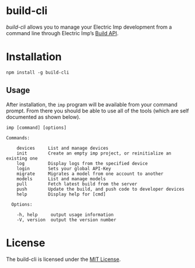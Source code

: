 # build-cli

*build-cli* allows you to manage your Electric Imp development from a command line through Electric Imp’s [Build API](https://electricimp.com/docs/buildapi).

# Installation

```
npm install -g build-cli
```

## Usage
After installation, the `imp` program will be available from your command prompt. From there you should be able to use all of the tools (which are self documented as shown below).

```
imp [command] [options]

Commands:

    devices     List and manage devices
    init        Create an empty imp project, or reinitialize an existing one
    log         Display logs from the specified device
    login       Sets your global API-Key
    migrate     Migrates a model from one account to another
    models      List and manage models
    pull        Fetch latest build from the server
    push        Update the build, and push code to developer devices
    help        Display help for [cmd]

  Options:

    -h, help     output usage information
    -V, version  output the version number
```

# License

The build-cli is licensed under the [MIT License](./LICENSE).
